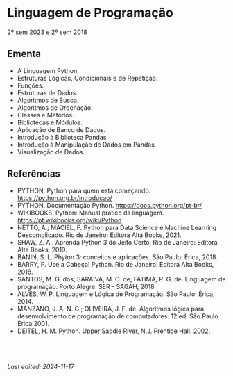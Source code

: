 # Linguagem de Programação

2º sem 2023 e 2º sem 2018

## Ementa

- A Linguagem Python.
- Estruturas Lógicas, Condicionais e de Repetição.
- Funções.
- Estruturas de Dados.
- Algoritmos de Busca.
- Algoritmos de Ordenação.
- Classes e Métodos.
- Bibliotecas e Módulos.
- Aplicação de Banco de Dados.
- Introdução à Biblioteca Pandas.
- Introdução à Manipulação de Dados em Pandas.
- Visualização de Dados.

## Referências

- PYTHON. Python para quem está começando. https://python.org.br/introducao/
- PYTHON. Documentação Python. https://docs.python.org/pt-br/
- WIKIBOOKS. Python: Manual prático da linguagem. https://pt.wikibooks.org/wiki/Python
- NETTO, A.; MACIEL, F. Python para Data Science e Machine Learning Descomplicado. Rio de Janeiro: Editora Alta Books, 2021.
- SHAW, Z. A.. Aprenda Python 3 do Jeito Certo. Rio de Janeiro: Editora Alta Books, 2019.
- BANIN, S. L. Phyton 3: conceitos e aplicações. São Paulo: Érica, 2018.
- BARRY, P. Use a Cabeça! Python. Rio de Janeiro: Editora Alta Books, 2018.
- SANTOS, M. G. dos; SARAIVA, M. O. de; FÁTIMA, P. G. de. Linguagem de programação. Porto Alegre: SER - SAGAH, 2018.
- ALVES, W. P. Linguagem e Lógica de Programação. São Paulo: Érica, 2014.
- MANZANO, J. A. N. G.; OLIVEIRA, J. F. de. Algoritmos lógica para desenvolvimento de programação de computadores. 12 ed. São Paulo Érica 2001.
- DEITEL, H. M. Python. Upper Saddle River, N.J. Prentice Hall. 2002.


<br><br><br>*Last edited: 2024-11-17*
